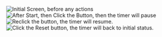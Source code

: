 ![Initial Screen, before any actions](images/1.png)
![After Start, then Click the Button, then the timer will pause](images/2.png)
![Reclick the button, the timer will resume.](images/3.png)
![Click the Reset button, the timer will back to initial status.](images/1.png)
